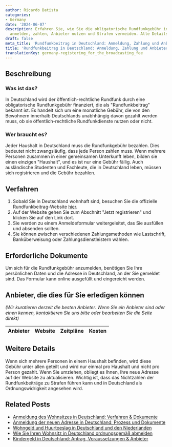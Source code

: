 ```yaml
---
author: Ricardo Batista
categories:
- Germany
date: '2024-06-07'
description: Erfahren Sie, wie Sie die obligatorische Rundfunkgebühr in Deutschland
  anmelden, zahlen, Anbieter nutzen und Strafen vermeiden. Alle Details hier!
draft: false
meta_title: 'Rundfunkbeitrag in Deutschland: Anmeldung, Zahlung und Anbieter'
title: 'Rundfunkbeitrag in Deutschland: Anmeldung, Zahlung und Anbieter'
translationKey: germany-registering_for_the_broadcasting_fee
---
```



## Beschreibung
### Was ist das?
In Deutschland wird der öffentlich-rechtliche Rundfunk durch eine obligatorische Rundfunkgebühr finanziert, die als "Rundfunkbeitrag" bekannt ist. Es handelt sich um eine monatliche Gebühr, die von den Bewohnern innerhalb Deutschlands unabhhängig davon gezahlt werden muss, ob sie öffentlich-rechtliche Rundfunkdienste nutzen oder nicht.

### Wer braucht es?
Jeder Haushalt in Deutschland muss die Rundfunkgebühr bezahlen. Dies bedeutet nicht zwangsläufig, dass jede Person zahlen muss. Wenn mehrere Personen zusammen in einer gemeinsamen Unterkunft leben, bilden sie einen einzigen "Haushalt", und es ist nur eine Gebühr fällig. Auch ausländische Studenten und Fachleute, die in Deutschland leben, müssen sich registrieren und die Gebühr bezahlen.

## Verfahren
1. Sobald Sie in Deutschland wohnhaft sind, besuchen Sie die offizielle Rundfunkbeitrag-Website [hier](https://www.rundfunkbeitrag.de/welcome/englisch/index_ger.html).
2. Auf der Website gehen Sie zum Abschnitt "Jetzt registrieren" und klicken Sie auf den Link dort.
3. Sie werden zu einem Anmeldeformular weitergeleitet, das Sie ausfüllen und absenden sollten.
4. Sie können zwischen verschiedenen Zahlungsmethoden wie Lastschrift, Banküberweisung oder Zahlungsdienstleistern wählen.

## Erforderliche Dokumente
Um sich für die Rundfunkgebühr anzumelden, benötigen Sie Ihre persönlichen Daten und die Adresse in Deutschland, an der Sie gemeldet sind. Das Formular kann online ausgefüllt und eingereicht werden.

## Anbieter, die dies für Sie erledigen können

_(Wir kuratieren derzeit die besten Anbieter. Wenn Sie ein Anbieter sind oder einen kennen, kontaktieren Sie uns bitte oder bearbeiten Sie die Seite direkt)_

| Anbieter | Website | Zeitpläne | Kosten |
| --------------- | --------------- | :-------------: | :-------------: |


## Weitere Details
Wenn sich mehrere Personen in einem Haushalt befinden, wird diese Gebühr unter allen geteilt und wird nur einmal pro Haushalt und nicht pro Person gezahlt. Wenn Sie umziehen, obliegt es Ihnen, Ihre neue Adresse auf der Website zu aktualisieren. Wichtig ist, dass das Nichtzahlen der Rundfunkbeiträge zu Strafen führen kann und in Deutschland als Ordnungswidrigkeit angesehen wird.


## Related Posts

- [Anmeldung des Wohnsitzes in Deutschland: Verfahren & Dokumente](https://tramitit.com/de/guides/germany/anmeldung_des_wohnsitzes/)
- [Anmeldung der neuen Adresse in Deutschland: Prozess und Dokumente](https://tramitit.com/de/guides/germany/ummeldung_des_wohnsitzes/)
- [Wohngeld und Huurtoeslag in Deutschland und den Niederlanden](https://tramitit.com/de/guides/germany/wohngeld_beantragen/)
- [Wie Sie Ihren Wohnsitz in Deutschland ordnungsgemäß abmelden](https://tramitit.com/de/guides/germany/abmeldung_des_wohnsitzes/)
- [Kindergeld in Deutschland: Antrag, Voraussetzungen & Anbieter](https://tramitit.com/de/guides/germany/kindergeld_beantragen/)
